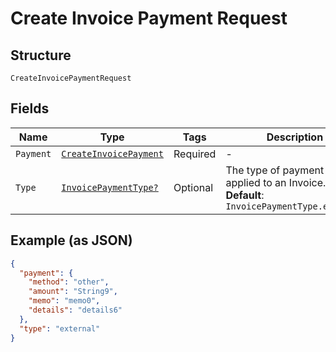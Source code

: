 
# Create Invoice Payment Request

## Structure

`CreateInvoicePaymentRequest`

## Fields

| Name | Type | Tags | Description |
|  --- | --- | --- | --- |
| `Payment` | [`CreateInvoicePayment`](../../doc/models/create-invoice-payment.md) | Required | - |
| `Type` | [`InvoicePaymentType?`](../../doc/models/invoice-payment-type.md) | Optional | The type of payment to be applied to an Invoice.<br>**Default**: `InvoicePaymentType.external` |

## Example (as JSON)

```json
{
  "payment": {
    "method": "other",
    "amount": "String9",
    "memo": "memo0",
    "details": "details6"
  },
  "type": "external"
}
```

